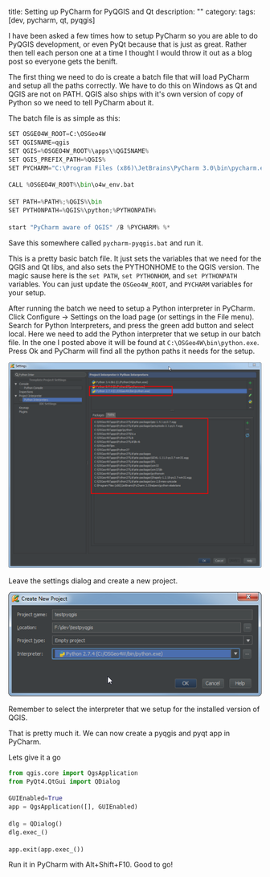 title: Setting up PyCharm for PyQGIS and Qt
description: ""
category: 
tags: [dev, pycharm, qt, pyqgis]

I have been asked a few times how to setup PyCharm so you are able to do PyQGIS development, or even PyQt because that is just as great.   Rather then tell each person one at a time I thought I would throw it out as a blog post so everyone gets the benift.

The first thing we need to do is create a batch file that will load PyCharm and setup all the paths correctly. We have to do this on Windows as Qt and QGIS are not on PATH.  QGIS also ships with it's own version of copy of Python so we need to tell PyCharm about it.

The batch file is as simple as this:

```python
SET OSGEO4W_ROOT=C:\OSGeo4W
SET QGISNAME=qgis
SET QGIS=%OSGEO4W_ROOT%\apps\%QGISNAME%
SET QGIS_PREFIX_PATH=%QGIS%
SET PYCHARM="C:\Program Files (x86)\JetBrains\PyCharm 3.0\bin\pycharm.exe"

CALL %OSGEO4W_ROOT%\bin\o4w_env.bat

SET PATH=%PATH%;%QGIS%\bin
SET PYTHONPATH=%QGIS%\python;%PYTHONPATH%

start "PyCharm aware of QGIS" /B %PYCHARM% %*
```

Save this somewhere called `pycharm-pyqgis.bat` and run it.

This is a pretty basic batch file.  It just sets the variables that we need for the QGIS and Qt libs, and also sets the PYTHONHOME to the QGIS version. The magic sause here is the `set PATH`, `set PYTHONHOM`, and `set PYTHONPATH` variables.  You can just update the `OSGeo4W_ROOT`, and `PYCHARM` variables for your setup. 

After running the batch we need to setup a Python interpreter in PyCharm.   Click Configure -> Settings on the load page (or settings in the File menu).  Search for Python Interpreters, and press the green add button and select local.  Here we need to add the Python interpreter that we setup in our batch file.  In the one I posted above it will be found at `C:\OSGeo4W\bin\python.exe`. Press Ok and PyCharm will find all the python paths it needs for the setup.

![Alt Text](/images/pycharm_python.png)

Leave the settings dialog and create a new project.

![Alt Text](/images/pycharm_newproject.png)

Remember to select the interpreter that we setup for the installed version of QGIS.

That is pretty much it.  We can now create a pyqgis and pyqt app in PyCharm.

Lets give it a go

```python
from qgis.core import QgsApplication
from PyQt4.QtGui import QDialog

GUIEnabled=True
app = QgsApplication([], GUIEnabled)

dlg = QDialog()
dlg.exec_()

app.exit(app.exec_())
```

Run it in PyCharm with Alt+Shift+F10.  Good to go!
